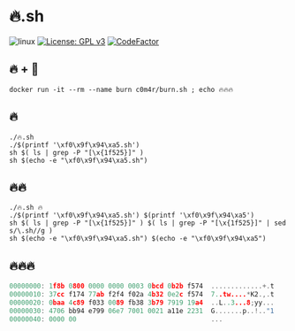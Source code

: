 # 🔥.sh

![linux](https://img.shields.io/badge/Linux-sh-%23777BB4?logo=linux&logoColor=ffffff)
[![License: GPL v3](https://img.shields.io/badge/License-🔥-red.svg)](https://www.gnu.org/licenses/gpl-3.0)
[![CodeFactor](https://www.codefactor.io/repository/github/c0m4r/burn.sh/badge)](https://www.codefactor.io/repository/github/c0m4r/burn.sh)

## 🔥 + 🐋

```
docker run -it --rm --name burn c0m4r/burn.sh ; echo 🔥🔥🔥
```

## 🔥

```shell
./🔥.sh
./$(printf '\xf0\x9f\x94\xa5.sh')
sh $( ls | grep -P "[\x{1f525}]" )
sh $(echo -e "\xf0\x9f\x94\xa5.sh")
```

## 🔥🔥

```shell
./🔥.sh 🔥
./$(printf '\xf0\x9f\x94\xa5.sh') $(printf '\xf0\x9f\x94\xa5')
sh $( ls | grep -P "[\x{1f525}]" ) $( ls | grep -P "[\x{1f525}]" | sed s/\.sh//g )
sh $(echo -e "\xf0\x9f\x94\xa5.sh") $(echo -e "\xf0\x9f\x94\xa5")
```

## 🔥🔥🔥

```c
00000000: 1f8b 0800 0000 0000 0003 0bcd 0b2b f574  .............+.t
00000010: 37cc f174 77ab f2f4 f02a 4b32 0e2c f574  7..tw....*K2.,.t
00000020: 0baa 4c89 f033 0089 fb38 3b79 7919 19a4  ..L..3...8;yy...
00000030: 4706 bb94 e799 06e7 7001 0021 a11e 2231  G.......p..!.."1
00000040: 0000 00                                  ...
```
